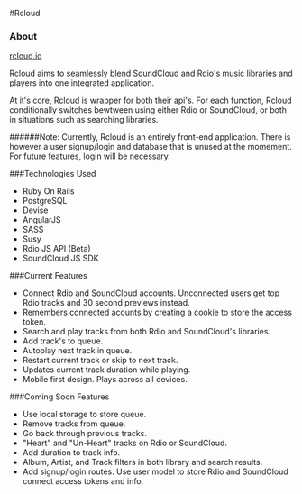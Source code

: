 #Rcloud

### About

[rcloud.io](http://rcloud.io/)

Rcloud aims to seamlessly blend SoundCloud and Rdio's music libraries and players into one integrated application. 

At it's core, Rcloud is wrapper for both their api's. For each function, Rcloud conditionally switches bewtween using either Rdio or SoundCloud, or both in situations such as searching libraries.

######Note: 
Currently, Rcloud is an entirely front-end application. There is however a user signup/login and database that is unused at the momement. For future features, login will be necessary. 

###Technologies Used
- Ruby On Rails
- PostgreSQL 
- Devise
- AngularJS
- SASS
- Susy
- Rdio JS API (Beta)
- SoundCloud JS SDK

###Current Features
- Connect Rdio and SoundCloud accounts. Unconnected users get top Rdio tracks and 30 second previews instead.
- Remembers connected acounts by creating a cookie to store the access token.
- Search and play tracks from both Rdio and SoundCloud's libraries.
- Add track's to queue.
- Autoplay next track in queue.
- Restart current track or skip to next track.
- Updates current track duration while playing.
- Mobile first design. Plays across all devices.

###Coming Soon Features
- Use local storage to store queue.
- Remove tracks from queue.
- Go back through previous tracks.
- "Heart" and "Un-Heart" tracks on Rdio or SoundCloud.
- Add duration to track info.
- Album, Artist, and Track filters in both library and search results.
- Add signup/login routes. Use user model to store Rdio and SoundCloud connect access tokens and info. 